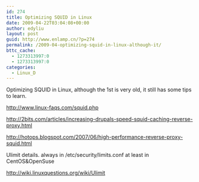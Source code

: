 ```yaml
---
id: 274
title: Optimizing SQUID in Linux
date: 2009-04-22T03:04:08+00:00
author: edyliu
layout: post
guid: http://www.enlamp.cn/?p=274
permalink: /2009-04-optimizing-squid-in-linux-although-it/
bttc_cache:
  - 1273313997:0
  - 1273313997:0
categories:
  - Linux_D
---
```

Optimizing SQUID in Linux, although the 1st is very old, it still has some tips to learn.
  
http://www.linux-faqs.com/squid.php
  
http://2bits.com/articles/increasing-drupals-speed-squid-caching-reverse-proxy.html
  
http://hotops.blogspot.com/2007/06/high-performance-reverse-proxy-squid.html

Ulimit details. always in /etc/security/limits.conf at least in CentOS&OpenSuse
  
http://wiki.linuxquestions.org/wiki/Ulimit